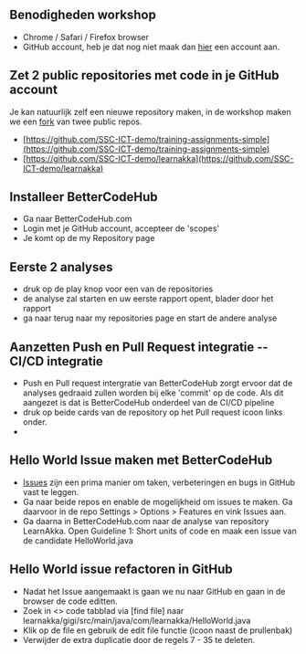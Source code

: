 ## Benodigheden workshop
- Chrome / Safari / Firefox browser
- GitHub account, heb je dat nog niet maak dan [hier](https://github.com/join?source=header-home) een account  aan.

## Zet 2 public repositories met code in je GitHub account
Je kan natuurlijk zelf een nieuwe repository maken, in de workshop maken we een [fork](https://help.github.com/articles/fork-a-repo/) van twee public repos.

- [https://github.com/SSC-ICT-demo/training-assignments-simple](https://github.com/SSC-ICT-demo/training-assignments-simple)
- [https://github.com/SSC-ICT-demo/learnakka](https://github.com/SSC-ICT-demo/learnakka)

## Installeer BetterCodeHub
- Ga naar BetterCodeHub.com 
- Login met je GitHub account, accepteer de 'scopes'
- Je komt op de my Repository page

## Eerste 2 analyses
- druk op de play knop voor een van de repositories
- de analyse zal starten en uw eerste rapport opent, blader door het rapport
- ga naar terug naar my repositories page en start de andere analyse

## Aanzetten Push en Pull Request integratie -- CI/CD integratie
- Push en Pull request intergratie van BetterCodeHub zorgt ervoor dat de analyses gedraaid zullen worden bij elke 'commit' op de code. Als dit aangezet is dat is BetterCodeHub onderdeel van de CI/CD pipeline
- druk op beide cards van de repository op het Pull request icoon links onder.
-

## Hello World Issue maken met BetterCodeHub
- [Issues](https://guides.github.com/features/issues/) zijn een prima manier om taken, verbeteringen en bugs in GitHub vast te leggen.
- Ga naar beide repos en enable de mogelijkheid om issues te maken. Ga daarvoor in de repo Settings > Options > Features en vink Issues aan.
- Ga daarna in BetterCodeHub.com naar de analyse van repository LearnAkka. Open Guideline 1: Short units of code en maak een issue van de candidate HelloWorld.java


## Hello World issue refactoren in GitHub
- Nadat het Issue aangemaakt is gaan we nu naar GitHub en gaan in de browser de code editten.
- Zoek in <> code tabblad via [find file] naar learnakka/gigi/src/main/java/com/learnakka/HelloWorld.java
- Klik op de file en gebruik de edit file functie (icoon naast de prullenbak) 
- Verwijder de extra duplicatie door de regels 7 - 35 te deleten.




